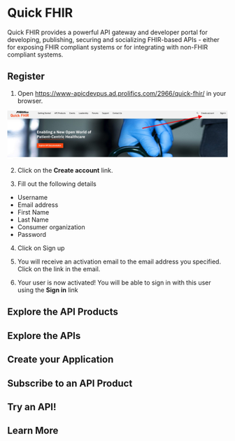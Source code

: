 # Quick FHIR

Quick FHIR provides a powerful API gateway and developer portal for developing, publishing, securing and socializing FHIR-based APIs - either for exposing FHIR compliant systems or for integrating with non-FHIR compliant systems.

## Register

1. Open https://www-apicdevpus.ad.prolifics.com/2966/quick-fhir/ in your browser.

![register-screen](screens/RegisterUser.jpg)

2. Click on the **Create account** link.

3. Fill out the following details
* Username
* Email address
* First Name
* Last Name
* Consumer organization
* Password

4. Click on Sign up

5. You will receive an activation email to the email address you specified. Click on the link in the email.

6. Your user is now activated! You will be able to sign in with this user using the **Sign in** link

## Explore the API Products

## Explore the APIs

## Create your Application

## Subscribe to an API Product

## Try an API!

## Learn More
